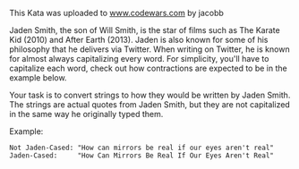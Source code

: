 This Kata was uploaded to www.codewars.com by jacobb

Jaden Smith, the son of Will Smith, is the star of films such as The Karate Kid (2010) and After Earth (2013). Jaden is also known for some of his philosophy that he delivers via Twitter. When writing on Twitter, he is known for almost always capitalizing every word. For simplicity, you'll have to capitalize each word, check out how contractions are expected to be in the example below.

Your task is to convert strings to how they would be written by Jaden Smith. The strings are actual quotes from Jaden Smith, but they are not capitalized in the same way he originally typed them.

Example:
~~~~
Not Jaden-Cased: "How can mirrors be real if our eyes aren't real"
Jaden-Cased:     "How Can Mirrors Be Real If Our Eyes Aren't Real"
~~~~
